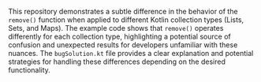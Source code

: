 This repository demonstrates a subtle difference in the behavior of the `remove()` function when applied to different Kotlin collection types (Lists, Sets, and Maps).  The example code shows that `remove()` operates differently for each collection type, highlighting a potential source of confusion and unexpected results for developers unfamiliar with these nuances.  The `bugSolution.kt` file provides a clear explanation and potential strategies for handling these differences depending on the desired functionality.